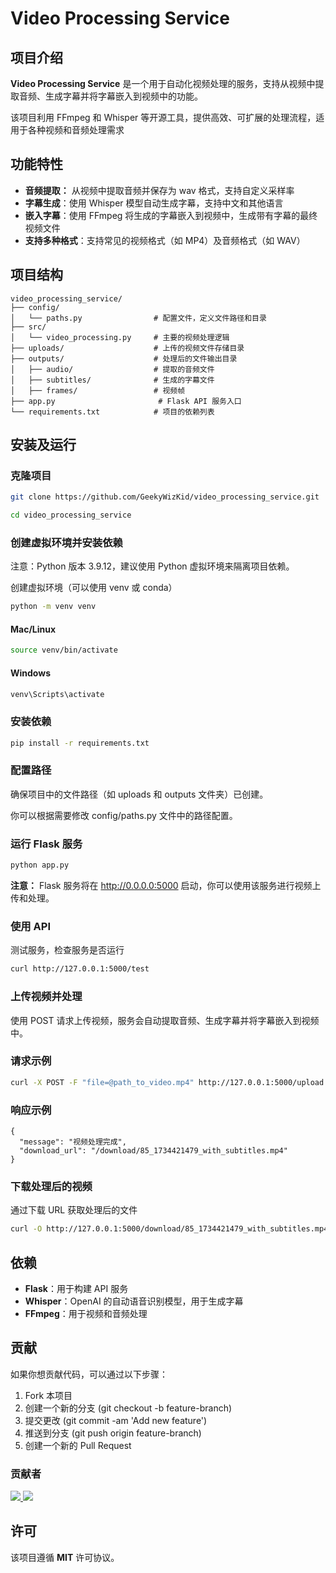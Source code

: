# Video Processing Service

## 项目介绍

**Video Processing Service** 是一个用于自动化视频处理的服务，支持从视频中提取音频、生成字幕并将字幕嵌入到视频中的功能。

该项目利用 FFmpeg 和 Whisper 等开源工具，提供高效、可扩展的处理流程，适用于各种视频和音频处理需求

## 功能特性

* **音频提取：** 从视频中提取音频并保存为 wav 格式，支持自定义采样率
* **字幕生成**：使用 Whisper 模型自动生成字幕，支持中文和其他语言
* **嵌入字幕**：使用 FFmpeg 将生成的字幕嵌入到视频中，生成带有字幕的最终视频文件
* **支持多种格式**：支持常见的视频格式（如 MP4）及音频格式（如 WAV）

## 项目结构

```
video_processing_service/  
├── config/  
│   └── paths.py                # 配置文件，定义文件路径和目录  
├── src/  
│   └── video_processing.py     # 主要的视频处理逻辑  
├── uploads/                    # 上传的视频文件存储目录  
├── outputs/                    # 处理后的文件输出目录  
│   ├── audio/                  # 提取的音频文件  
│   ├── subtitles/              # 生成的字幕文件  
│   ├── frames/                 # 视频帧  
├── app.py                       # Flask API 服务入口  
└── requirements.txt            # 项目的依赖列表  
```

## 安装及运行

### 克隆项目

```bash
git clone https://github.com/GeekyWizKid/video_processing_service.git
```

```bash
cd video_processing_service
```

### 创建虚拟环境并安装依赖

注意：Python 版本 3.9.12，建议使用 Python 虚拟环境来隔离项目依赖。

创建虚拟环境（可以使用 venv 或 conda）

```bash
python -m venv venv
```

#### Mac/Linux

```bash
source venv/bin/activate
```

#### Windows

```bash
venv\Scripts\activate
```

### 安装依赖

```bash
pip install -r requirements.txt
```

### 配置路径

确保项目中的文件路径（如 uploads 和 outputs 文件夹）已创建。

你可以根据需要修改 config/paths.py 文件中的路径配置。

### 运行 Flask 服务

```bash
python app.py
```

**注意：** Flask 服务将在 http://0.0.0.0:5000 启动，你可以使用该服务进行视频上传和处理。

### 使用 API

测试服务，检查服务是否运行

```bash
curl http://127.0.0.1:5000/test
```

### 上传视频并处理

使用 POST 请求上传视频，服务会自动提取音频、生成字幕并将字幕嵌入到视频中。

### 请求示例

```bash
curl -X POST -F "file=@path_to_video.mp4" http://127.0.0.1:5000/upload
```

### 响应示例

```
{
  "message": "视频处理完成",
  "download_url": "/download/85_1734421479_with_subtitles.mp4"
}
```

### 下载处理后的视频

通过下载 URL 获取处理后的文件

```bash
curl -O http://127.0.0.1:5000/download/85_1734421479_with_subtitles.mp4
```

## 依赖

* **Flask**：用于构建 API 服务
* **Whisper**：OpenAI 的自动语音识别模型，用于生成字幕
* **FFmpeg**：用于视频和音频处理

## 贡献

如果你想贡献代码，可以通过以下步骤：

1. Fork 本项目
2. 创建一个新的分支 (git checkout -b feature-branch)
3. 提交更改 (git commit -am 'Add new feature')
4. 推送到分支 (git push origin feature-branch)
5. 创建一个新的 Pull Request

### 贡献者

<a href="https://github.com/GeekyWizKid/video_processing_service/graphs/contributors">
  <img src="https://contrib.rocks/image?repo=GeekyWizKid/video_processing_service" />
</a>
<a href="https://github.com/GeekyWizKid/video_processing_service/graphs/contributors">
  <img src="https://contrib.rocks/image?repo=WyInnovate/video_processing_service" />
</a>

## 许可

该项目遵循 **MIT** 许可协议。
